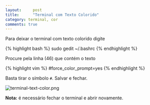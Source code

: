 ```yaml
---
layout:     post
title:      "Terminal com Texto Colorido"
category: terminal, cor
comments: true
---
```


Para deixar o terminal com texto colorido digite

{% highlight bash %}
sudo gedit ~/.bashrc
{% endhighlight %}

Procure pela linha (46) que contém o texto

{% highlight vim %}
#force_color_prompt=yes
{% endhighlight %}

Basta tirar o símbolo `#`. Salvar e fechar.

<img src="{{ site.baseurl }}/images/terminal-text-color.png" alt="terminal-text-color.png">

**Nota:** é necessário fechar o terminal e abrir novamente.
